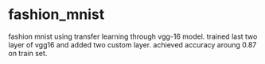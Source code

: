 # fashion_mnist
fashion mnist using transfer learning through vgg-16 model. trained last two layer of vgg16 and added two custom layer. achieved accuracy aroung 0.87 on train set.

